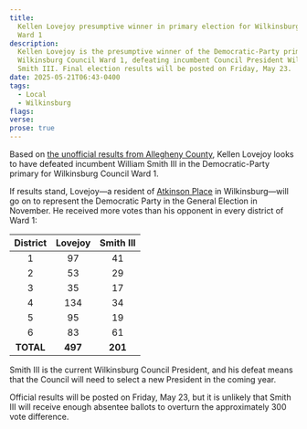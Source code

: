 ```yaml
---
title:
  Kellen Lovejoy presumptive winner in primary election for Wilkinsburg Council
  Ward 1
description:
  Kellen Lovejoy is the presumptive winner of the Democratic-Party primary for
  Wilkinsburg Council Ward 1, defeating incumbent Council President William
  Smith III. Final election results will be posted on Friday, May 23.
date: 2025-05-21T06:43-0400
tags:
  - Local
  - Wilkinsburg
flags:
verse:
prose: true
---
```


Based on
[the unofficial results from Allegheny County](https://results.enr.clarityelections.com/PA/Allegheny/123625/web.345435/#/detail/0566),
Kellen Lovejoy looks to have defeated incumbent William Smith III in the
Democratic-Party primary for Wilkinsburg Council Ward 1.

If results stand, Lovejoy—a resident of
[Atkinson Place](https://atkinsonplace.com) in Wilkinsburg—will go on to
represent the Democratic Party in the General Election in November. He received
more votes than his opponent in every district of Ward 1:

| District  | Lovejoy | Smith III |
| :-------: | :-----: | :-------: |
|     1     |   97    |    41     |
|     2     |   53    |    29     |
|     3     |   35    |    17     |
|     4     |   134   |    34     |
|     5     |   95    |    19     |
|     6     |   83    |    61     |
| **TOTAL** | **497** |  **201**  |

Smith III is the current Wilkinsburg Council President, and his defeat means
that the Council will need to select a new President in the coming year.

Official results will be posted on Friday, May 23, but it is unlikely that Smith
III will receive enough absentee ballots to overturn the approximately 300 vote
difference.
